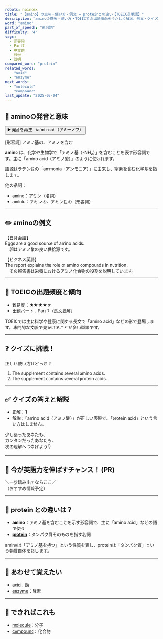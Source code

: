```yaml
---
robots: noindex
title: "【amino】の意味・使い方・例文 ― proteinとの違い【TOEIC英単語】"
description: "aminoの意味・使い方・TOEICでの出題傾向をやさしく解説。例文・クイズ付きでproteinとの違いもわかりやすく学べます。"
word: "amino"
part_of_speech: "形容詞"
difficulty: "4"
tags:
  - 形容詞
  - Part7
  - 中立的
  - 科学
  - 説明
compared_word: "protein"
related_words:
  - "acid"
  - "enzyme"
next_words:
  - "molecule"
  - "compound"
last_update: "2025-05-04"
---
```


## 🔰 aminoの発音と意味

<button class="play-audio" onclick="playTTS('amino')">
  <span class="play-audio-main">
    ▶️ 発音を再生　/əˈmiːnoʊ/
  </span>
  <span class="play-audio-sub">
    （アミーノウ）
  </span>
</button>

[形容詞] アミノ基の、アミノを含む

**amino** は、化学や生物学で「アミノ基（-NH₂）」を含むことを表す形容詞です。主に「amino acid（アミノ酸）」のように使われます。

語源はラテン語の「ammonia（アンモニア）」に由来し、窒素を含む化学基を指します。

他の品詞：  
- amine：アミン（名詞）
- aminic：アミンの、アミン性の（形容詞）

---

## ✏️ aminoの例文

【日常会話】  
Eggs are a good source of amino acids.  
　卵はアミノ酸の良い供給源です。

【ビジネス英語】  
The report explains the role of amino compounds in nutrition.  
　その報告書は栄養におけるアミノ化合物の役割を説明しています。

---

## 🎯 TOEICの出題頻度と傾向

- 難易度：★★★★☆
- 出題パート：Part 7（長文読解）

TOEICでは主に科学や健康に関する長文で「amino acid」などの形で登場します。専門的な文脈で見かけることが多い単語です。

---

## ❓ クイズに挑戦！

正しい使い方はどっち？

1. The supplement contains several amino acids.  
2. The supplement contains several protein acids.

---

## ✅ クイズの答えと解説

- 正解：**1**
- 解説：「amino acid（アミノ酸）」が正しい表現で、「protein acid」という言い方はしません。

少し迷ったあなたも、  
カンタンだったあなたも、  
次の理解へつなげよう👇️

---

## 🚀 今が英語力を伸ばすチャンス！ (PR)

<div class="info-center">
＼一歩踏み出すならここ／<br>  
（おすすめ情報予定）
</div>

---

## 🤔  protein との違いは？

- **amino**：アミノ基を含むことを示す形容詞で、主に「amino acid」などの語で使う
- **[protein](/protein)**：タンパク質そのものを指す名詞

aminoは「アミノ基を持つ」という性質を表し、proteinは「タンパク質」という物質自体を指します。

---

## 🧩 あわせて覚えたい

- [acid](/acid)：酸
- [enzyme](/enzyme)：酵素

---

## 📖 できればこれも

- [molecule](/molecule)：分子
- [compound](/compound)：化合物

<!-- cvid: aid34_bid20 -->
